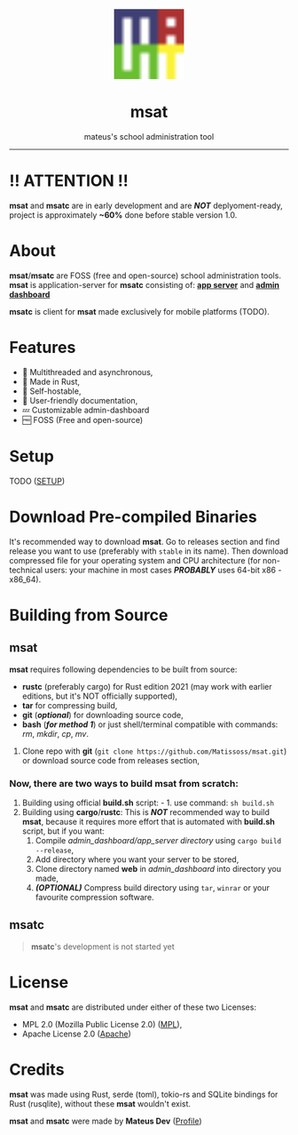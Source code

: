 <div align=center>
    <img src="promo/logo.svg" width=25%>
    <h1>msat</h1>
    <p>mateus's school administration tool</p>
</div>

---

# ‼️ ATTENTION ‼️

**msat** and **msatc** are in early development and are ***NOT*** deplyoment-ready,
project is approximately **~60%** done before stable version 1.0.

# About

**msat**/**msatc** are FOSS (free and open-source) school administration tools.
**msat** is application-server for **msatc** consisting of: 
**[app server](app_server)** and **[admin dashboard](admin_dashboard)**

**msatc** is client for **msat** made exclusively for mobile platforms (TODO).

# Features

- 🚀 Multithreaded and asynchronous,
- 🦀 Made in Rust,
- 🔑 Self-hostable,
- 📖 User-friendly documentation,
- 💤 Customizable admin-dashboard
- 🆓 FOSS (Free and open-source)

# Setup

TODO ([SETUP](setup.md))

# Download Pre-compiled Binaries

It's recommended way to download **msat**. Go to releases section and find release you want to use (preferably with `stable` in its name). 
Then download compressed file for your operating system and CPU architecture (for non-technical users: your machine in most cases ***PROBABLY*** 
uses 64-bit x86 - x86_64).

# Building from Source 

## msat 
**msat** requires following dependencies to be built from source:
- **rustc** (preferably cargo) for Rust edition 2021 (may work with earlier editions, but it's NOT officially supported),
- **tar** for compressing build,
- **git** (***optional***) for downloading source code,
- **bash** (***for method 1***) or just shell/terminal compatible with commands: *rm*, *mkdir*, *cp*, *mv*.
    
1. Clone repo with **git** (`git clone https://github.com/Matissoss/msat.git`) or download source code from releases section,
### Now, there are two ways to build **msat** from scratch:
1. Building using official **build.sh** script:
        - 1. use command: `sh build.sh`
2. Building using **cargo**/**rustc**:
     This is ***NOT*** recommended way to build **msat**, because it requires more effort that is automated with **build.sh** script, but if you want:
   1. Compile *admin_dashboard/app_server directory* using `cargo build --release`,
   2. Add directory where you want your server to be stored,
   3. Clone directory named **web** in *admin_dashboard* into directory you made,
   4. ***(OPTIONAL)*** Compress build directory using `tar`, `winrar` or your favourite compression software.
## msatc 
> **msatc**'s development is not started yet

# License

**msat** and **msatc** are distributed under either of these two Licenses:
- MPL 2.0 (Mozilla Public License 2.0) ([MPL](LICENSE-MPL.md)),
- Apache License 2.0 ([Apache](LICENSE-APACHE.md))

# Credits

**msat** was made using Rust, serde (toml), tokio-rs and SQLite bindings for Rust (rusqlite), 
without these **msat** wouldn't exist.

**msat** and **msatc** were made by **Mateus Dev** ([Profile](https://github.com/Matissoss))
